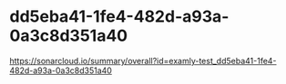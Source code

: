 # dd5eba41-1fe4-482d-a93a-0a3c8d351a40
https://sonarcloud.io/summary/overall?id=examly-test_dd5eba41-1fe4-482d-a93a-0a3c8d351a40
